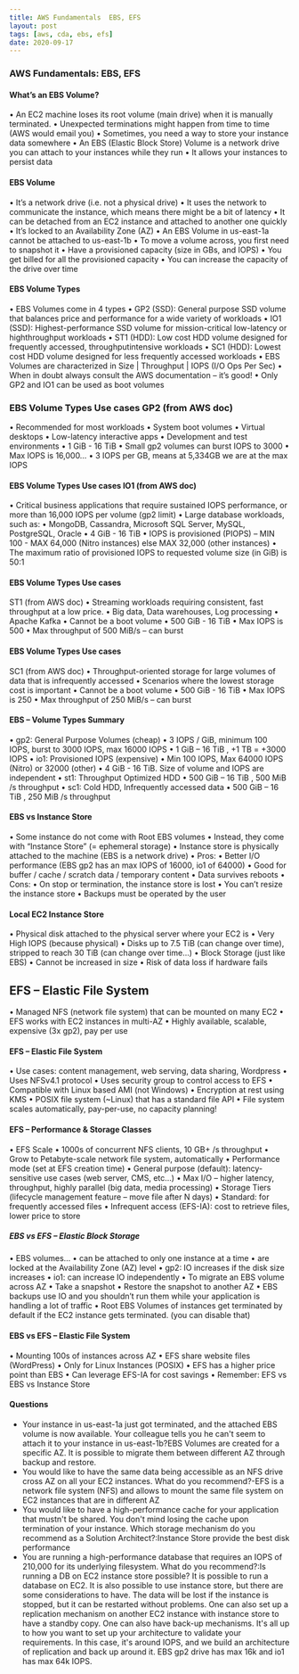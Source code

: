 ```yaml
---
title: AWS Fundamentals  EBS, EFS
layout: post
tags: [aws, cda, ebs, efs]
date: 2020-09-17
---
```


### AWS Fundamentals: EBS, EFS
#### What’s an EBS Volume?
• An EC2 machine loses its root volume (main drive) when it is manually
terminated.
• Unexpected terminations might happen from time to time (AWS would
email you)
• Sometimes, you need a way to store your instance data somewhere
• An EBS (Elastic Block Store) Volume is a network drive you can attach
to your instances while they run
• It allows your instances to persist data
#### EBS Volume
• It’s a network drive (i.e. not a physical drive)
• It uses the network to communicate the instance, which means there might be a bit of
latency
• It can be detached from an EC2 instance and attached to another one quickly
• It’s locked to an Availability Zone (AZ)
• An EBS Volume in us-east-1a cannot be attached to us-east-1b
• To move a volume across, you first need to snapshot it
• Have a provisioned capacity (size in GBs, and IOPS)
• You get billed for all the provisioned capacity
• You can increase the capacity of the drive over time
#### EBS Volume Types
• EBS Volumes come in 4 types
• GP2 (SSD): General purpose SSD volume that balances price and performance for a
wide variety of workloads
• IO1 (SSD): Highest-performance SSD volume for mission-critical low-latency or highthroughput
workloads
• ST1 (HDD): Low cost HDD volume designed for frequently accessed, throughputintensive
workloads
• SC1 (HDD): Lowest cost HDD volume designed for less frequently accessed workloads
• EBS Volumes are characterized in Size | Throughput | IOPS (I/O Ops Per Sec)
• When in doubt always consult the AWS documentation – it’s good!
• Only GP2 and IO1 can be used as boot volumes
### EBS Volume Types Use cases GP2 (from AWS doc)
• Recommended for most workloads
• System boot volumes
• Virtual desktops
• Low-latency interactive apps
• Development and test environments
• 1 GiB - 16 TiB
• Small gp2 volumes can burst IOPS to 3000
• Max IOPS is 16,000…
• 3 IOPS per GB, means at 5,334GB we are at the max IOPS
#### EBS Volume Types Use cases IO1 (from AWS doc)
• Critical business applications that require sustained IOPS performance, or
more than 16,000 IOPS per volume (gp2 limit)
• Large database workloads, such as:
• MongoDB, Cassandra, Microsoft SQL Server, MySQL, PostgreSQL, Oracle
• 4 GiB - 16 TiB
• IOPS is provisioned (PIOPS) – MIN 100 - MAX 64,000 (Nitro instances) else
MAX 32,000 (other instances)
• The maximum ratio of provisioned IOPS to requested volume size (in GiB) is
50:1
#### EBS Volume Types Use cases
ST1 (from AWS doc)
• Streaming workloads requiring consistent, fast throughput at a low price.
• Big data, Data warehouses, Log processing
• Apache Kafka
• Cannot be a boot volume
• 500 GiB - 16 TiB
• Max IOPS is 500
• Max throughput of 500 MiB/s – can burst
#### EBS Volume Types Use cases
SC1 (from AWS doc)
• Throughput-oriented storage for large volumes of data that is
infrequently accessed
• Scenarios where the lowest storage cost is important
• Cannot be a boot volume
• 500 GiB - 16 TiB
• Max IOPS is 250
• Max throughput of 250 MiB/s – can burst
#### EBS – Volume Types Summary
• gp2: General Purpose Volumes (cheap)
• 3 IOPS / GiB, minimum 100 IOPS, burst to 3000 IOPS, max 16000 IOPS
• 1 GiB – 16 TiB , +1 TB = +3000 IOPS
• io1: Provisioned IOPS (expensive)
• Min 100 IOPS, Max 64000 IOPS (Nitro) or 32000 (other)
• 4 GiB - 16 TiB. Size of volume and IOPS are independent
• st1: Throughput Optimized HDD
• 500 GiB – 16 TiB , 500 MiB /s throughput
• sc1: Cold HDD, Infrequently accessed data
• 500 GiB – 16 TiB , 250 MiB /s throughput
#### EBS vs Instance Store
• Some instance do not come with Root EBS volumes
• Instead, they come with “Instance Store” (= ephemeral storage)
• Instance store is physically attached to the machine (EBS is a network drive)
• Pros:
• Better I/O performance (EBS gp2 has an max IOPS of 16000, io1 of 64000)
• Good for buffer / cache / scratch data / temporary content
• Data survives reboots
• Cons:
• On stop or termination, the instance store is lost
• You can’t resize the instance store
• Backups must be operated by the user
#### Local EC2 Instance Store
• Physical disk attached to the
physical server where your EC2 is
• Very High IOPS (because physical)
• Disks up to 7.5 TiB (can change
over time), stripped to reach 30
TiB (can change over time…)
• Block Storage (just like EBS)
• Cannot be increased in size
• Risk of data loss if hardware fails
## EFS – Elastic File System
• Managed NFS (network file system) that can be mounted on many EC2
• EFS works with EC2 instances in multi-AZ
• Highly available, scalable, expensive (3x gp2), pay per use
#### EFS – Elastic File System
• Use cases: content management, web serving, data sharing, Wordpress
• Uses NFSv4.1 protocol
• Uses security group to control access to EFS
• Compatible with Linux based AMI (not Windows)
• Encryption at rest using KMS
• POSIX file system (~Linux) that has a standard file API
• File system scales automatically, pay-per-use, no capacity planning!
#### EFS – Performance & Storage Classes
• EFS Scale
• 1000s of concurrent NFS clients, 10 GB+ /s throughput
• Grow to Petabyte-scale network file system, automatically
• Performance mode (set at EFS creation time)
• General purpose (default): latency-sensitive use cases (web server, CMS, etc…)
• Max I/O – higher latency, throughput, highly parallel (big data, media processing)
• Storage Tiers (lifecycle management feature – move file after N days)
• Standard: for frequently accessed files
• Infrequent access (EFS-IA): cost to retrieve files, lower price to store
##### EBS vs EFS – Elastic Block Storage
• EBS volumes…
• can be attached to only one instance at a time
• are locked at the Availability Zone (AZ) level
• gp2: IO increases if the disk size increases
• io1: can increase IO independently
• To migrate an EBS volume across AZ
• Take a snapshot
• Restore the snapshot to another AZ
• EBS backups use IO and you shouldn’t run them
while your application is handling a lot of traffic
• Root EBS Volumes of instances get terminated
by default if the EC2 instance gets terminated.
(you can disable that)
#### EBS vs EFS – Elastic File System
• Mounting 100s of instances across AZ
• EFS share website files (WordPress)
• Only for Linux Instances (POSIX)
• EFS has a higher price point than EBS
• Can leverage EFS-IA for cost savings
• Remember: EFS vs EBS vs Instance Store
#### Questions
- Your instance in us-east-1a just got terminated, and the attached EBS volume is now available. Your colleague tells you he can't seem to attach it to your instance in us-east-1b?EBS Volumes are created for a specific AZ. It is possible to migrate them between different AZ through backup and restore.
- You would like to have the same data being accessible as an NFS drive cross AZ on all your EC2 instances. What do you recommend?-EFS is a network file system (NFS) and allows to mount the same file system on EC2 instances that are in different AZ
- You would like to have a high-performance cache for your application that mustn't be shared. You don't mind losing the cache upon termination of your instance. Which storage mechanism do you recommend as a Solution Architect?:Instance Store provide the best disk performance
- You are running a high-performance database that requires an IOPS of 210,000 for its underlying filesystem. What do you recommend?:Is running a DB on EC2 instance store possible? It is possible to run a database on EC2. It is also possible to use instance store, but there are some considerations to have. The data will be lost if the instance is stopped, but it can be restarted without problems. One can also set up a replication mechanism on another EC2 instance with instance store to have a standby copy. One can also have back-up mechanisms. It's all up to how you want to set up your architecture to validate your requirements. In this case, it's around IOPS, and we build an architecture of replication and back up around it. EBS gp2 drive has max 16k and io1 has max 64k IOPS.
